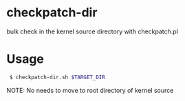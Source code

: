 # checkpatch-dir
bulk check in the kernel source directory with checkpatch.pl

# Usage

````bash
 $ checkpatch-dir.sh $TARGET_DIR
````
NOTE: No needs to move to root directory of kernel source
